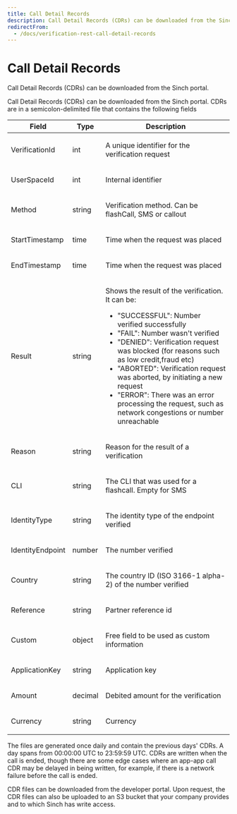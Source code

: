 ```yaml
---
title: Call Detail Records
description: Call Detail Records (CDRs) can be downloaded from the Sinch portal.
redirectFrom:
  - /docs/verification-rest-call-detail-records
---
```


# Call Detail Records

Call Detail Records (CDRs) can be downloaded from the Sinch portal.

Call Detail Records (CDRs) can be downloaded from the Sinch portal. CDRs are in a semicolon-delimited file that contains the following fields

<div class="magic-block-html">
    <div class="marked-table">
        <table>
            <thead>
            <tr class="header">
                <th>Field</th>
                <th>Type</th>
                <th>Description</th>
            </tr>
            </thead>
            <tbody>
            <tr class="odd">
                <td>VerificationId</td>
                <td>int</td>
                <td><p>A unique identifier for the verification request</p></td>
            </tr>
            <tr class="even">
                <td>UserSpaceId</td>
                <td>int</td>
                <td><p>Internal identifier</p></td>
            </tr>
            <tr class="odd">
                <td>Method</td>
                <td>string</td>
                <td><p>Verification method. Can be flashCall, SMS or callout</p></td>
            </tr>
            <tr class="even">
                <td>StartTimestamp</td>
                <td>time</td>
                <td><p>Time when the request was placed</p></td>
            </tr>
            <tr class="odd">
                <td>EndTimestamp</td>
                <td>time</td>
                <td><p>Time when the request was placed</p></td>
            </tr>
            <tr class="even">
                <td>Result</td>
                <td>string</td>
                <td>
                    <p>Shows the result of the verification. It can be:</p>
                    <ul>
                        <li>"SUCCESSFUL": Number verified successfully</li>
                        <li>"FAIL": Number wasn't verified</li>
                        <li>"DENIED": Verification request was blocked (for reasons such as low credit,fraud etc)</li>
                        <li>"ABORTED": Verification request was aborted, by initiating a new request</li>
                        <li>"ERROR": There was an error processing the request, such as network congestions or number unreachable</li>
                    </ul>
                </td>
            </tr>
            <tr class="odd">
                <td>Reason</td>
                <td>string</td>
                <td><p>Reason for the result of a verification</p></td>
            </tr>
            <tr class="even">
                <td>CLI</td>
                <td>string</td>
                <td><p>The CLI that was used for a flashcall. Empty for SMS</p></td>
            </tr>
            <tr class="odd">
                <td>IdentityType</td>
                <td>string</td>
                <td><p>The identity type of the endpoint verified</p></td>
            </tr>
            <tr class="even">
                <td>IdentityEndpoint</td>
                <td>number</td>
                <td><p>The number verified</p></td>
            </tr>
            <tr class="odd">
                <td>Country</td>
                <td>string</td>
                <td><p>The country ID (ISO 3166-1 alpha-2) of the number verified</p></td>
            </tr>
            <tr class="even">
                <td>Reference</td>
                <td>string</td>
                <td><p>Partner reference id</p></td>
            </tr>
            <tr class="odd">
                <td>Custom</td>
                <td>object</td>
                <td><p>Free field to be used as custom information</p></td>
            </tr>
            <tr class="even">
                <td>ApplicationKey</td>
                <td>string</td>
                <td><p>Application key</p></td>
            </tr>
            <tr class="odd">
                <td>Amount</td>
                <td>decimal</td>
                <td><p>Debited amount for the verification</p></td>
            </tr>
            <tr class="even">
                <td>Currency</td>
                <td>string</td>
                <td><p>Currency</p></td>
            </tr>
            </tbody>
        </table>
    </div>
</div>

The files are generated once daily and contain the previous days' CDRs. A day spans from 00:00:00 UTC to 23:59:59 UTC. CDRs are written when the call is ended, though there are some edge cases where an app-app call CDR may be delayed in being written, for example, if there is a network failure before the call is ended.

CDR files can be downloaded from the developer portal. Upon request, the CDR files can also be uploaded to an S3 bucket that your company provides and to which Sinch has write access.
